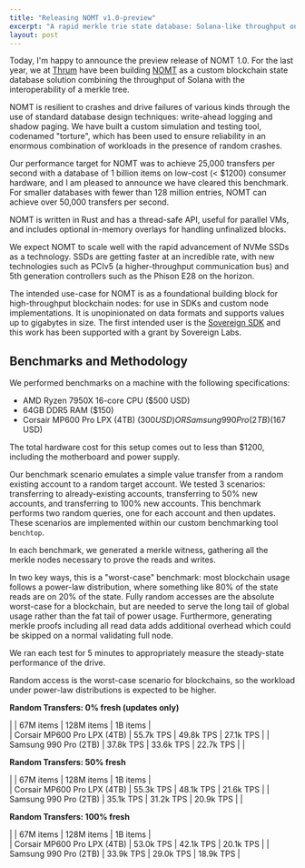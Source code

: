 ```yaml
---
title: "Releasing NOMT v1.0-preview"
excerpt: "A rapid merkle trie state database: Solana-like throughput on hardware less than $1200"
layout: post
---
```


Today, I'm happy to announce the preview release of NOMT 1.0. For the last year, we at [Thrum](thrum.dev) have been building [NOMT](https://github.com/thrumdev/nomt) as a custom blockchain state database solution combining the throughput of Solana with the interoperability of a merkle tree.

NOMT is resilient to crashes and drive failures of various kinds through the use of standard database design techniques: write-ahead logging and shadow paging. We have built a custom simulation and testing tool, codenamed "torture", which has been used to ensure reliability in an enormous combination of workloads in the presence of random crashes.

Our performance target for NOMT was to achieve 25,000 transfers per second with a database of 1 billion items on low-cost (< $1200) consumer hardware, and I am pleased to announce we have cleared this benchmark. For smaller databases with fewer than 128 million entries, NOMT can achieve over 50,000 transfers per second.

NOMT is written in Rust and has a thread-safe API, useful for parallel VMs, and includes optional in-memory overlays for handling unfinalized blocks.  

We expect NOMT to scale well with the rapid advancement of NVMe SSDs as a technology. SSDs are getting faster at an incredible rate, with new technologies such as PCIv5 (a higher-throughput communication bus) and 5th generation controllers such as the Phison E28 on the horizon.

The intended use-case for NOMT is as a foundational building block for high-throughput blockchain nodes: for use in SDKs and custom node implementations. It is unopinionated on data formats and supports values up to gigabytes in size. The first intended user is the [Sovereign SDK](https://sovereign.xyz) and this work has been supported with a grant by Sovereign Labs.

## Benchmarks and Methodology

We performed benchmarks on a machine with the following specifications:
  * AMD Ryzen 7950X 16-core CPU ($500 USD)
  * 64GB DDR5 RAM ($150)
  * Corsair MP600 Pro LPX (4TB) ($300 USD) OR Samsung 990 Pro (2TB) ($167 USD)

The total hardware cost for this setup comes out to less than $1200, including the motherboard and power supply.

Our benchmark scenario emulates a simple value transfer from a random existing account to a random target account. We tested 3 scenarios: transferring to already-existing accounts, transferring to 50% new accounts, and transferring to 100% new accounts. This benchmark performs two random queries, one for each account and then updates. These scenarios are implemented within our custom benchmarking tool `benchtop`.

In each benchmark, we generated a merkle witness, gathering all the merkle nodes necessary to prove the reads and writes. 

In two key ways, this is a "worst-case" benchmark: most blockchain usage follows a power-law 
distribution, where something like 80% of the state reads are on 20% of the state. Fully random
accesses are the absolute worst-case for a blockchain, but are needed to serve the long tail of 
global usage rather than the fat tail of power usage. Furthermore, generating merkle proofs 
including all read data adds additional overhead which could be skipped on a normal validating 
full node.

We ran each test for 5 minutes to appropriately measure the steady-state performance of the drive.

Random access is the worst-case scenario for blockchains, so the workload under power-law distributions is expected to be higher.

**Random Transfers: 0% fresh (updates only)**

|  | 67M items | 128M items | 1B items |  
| Corsair MP600 Pro LPX (4TB) | 55.7k TPS | 49.8k TPS | 27.1k TPS | 
| Samsung 990 Pro (2TB)       | 37.8k TPS | 33.6k TPS | 22.7k TPS |
|

**Random Transfers: 50% fresh**

| | 67M items | 128M items | 1B items |  
| Corsair MP600 Pro LPX (4TB) | 55.3k TPS | 48.1k TPS | 21.6k TPS | 
| Samsung 990 Pro (2TB)       | 35.1k TPS | 31.2k TPS | 20.9k TPS |
|

**Random Transfers: 100% fresh**

| | 67M items | 128M items | 1B items |  
| Corsair MP600 Pro LPX (4TB) | 53.0k TPS | 42.1k TPS | 20.1k TPS | 
| Samsung 990 Pro (2TB)       | 33.9k TPS | 29.0k TPS | 18.9k TPS |


